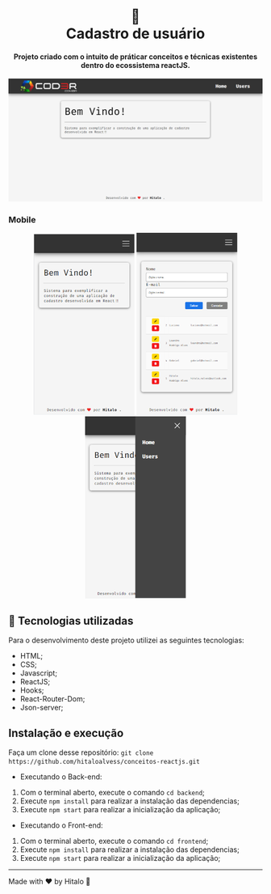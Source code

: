 <h1 align="center">
  📰<br>Cadastro de usuário
</h1>

<h4 align="center">
  Projeto criado com o intuito de práticar conceitos e técnicas existentes dentro do ecossistema reactJS.
</h4>

![Resultado final do projeto](.github/resultado-final-desktop-home.PNG)

### Mobile
<p align="center">
  <img src=".github/resultado-final-mobile-home.PNG" width="200px">
  <img src=".github/resultado-final-mobile-users.PNG" width="200px">
  <img src=".github/resultado-final-menu-lateral.PNG" width="200px">
</p>

## 💼 Tecnologias utilizadas
Para o desenvolvimento deste projeto utilizei as seguintes tecnologias:

- HTML;
- CSS;
- Javascript;
- ReactJS;
- Hooks;
- React-Router-Dom;
- Json-server;

## Instalação e execução
Faça um clone desse repositório:
```git clone https://github.com/hitaloalvess/conceitos-reactjs.git```
    
- Executando o Back-end:
1.	Com o terminal aberto, execute o comando ```cd backend```;
2.	Execute ```npm install``` para realizar a instalação das dependencias;
3.	Execute ```npm start``` para realizar a inicialização da aplicação;
    
- Executando o Front-end:
1.	Com o terminal aberto, execute o comando ```cd frontend```;
2.	Execute ```npm install``` para realizar a instalação das dependencias;
3.	Execute ```npm start``` para realizar a inicialização da aplicação;


---
Made with ♥ by Hitalo 🚀

